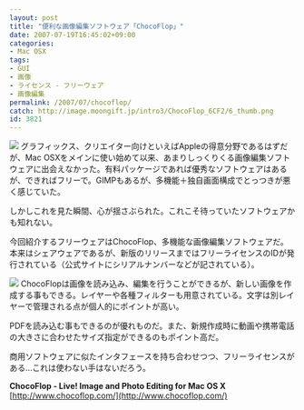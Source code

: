 ```yaml
---
layout: post
title: "便利な画像編集ソフトウェア「ChocoFlop」"
date: 2007-07-19T16:45:02+09:00
categories:
- Mac OSX
tags: 
- GUI
- 画像
- ライセンス - フリーウェア
- 画像編集
permalink: /2007/07/chocoflop/
catch: http://image.moongift.jp/intro3/ChocoFlop_6CF2/6_thumb.png
id: 3821
---
```

[![](http://image.moongift.jp/intro3/ChocoFlop_6CF2/8_thumb.png)](http://image.moongift.jp/intro3/ChocoFlop_6CF2/82.png) グラフィックス、クリエイター向けといえばAppleの得意分野であるはずだが、Mac OSXをメインに使い始めて以来、あまりしっくりくる画像編集ソフトウェアに出会えなかった。有料パッケージであれば優秀なソフトウェアはあるが、できればフリーで。GIMPもあるが、多機能＋独自画面構成でとっつきが悪く感じていた。   
  
しかしこれを見た瞬間、心が揺さぶられた。これこそ待っていたソフトウェアかも知れない。   
  
今回紹介するフリーウェアはChocoFlop、多機能な画像編集ソフトウェアだ。本来はシェアウェアであるが、新版のリリースまではフリーライセンスのIDが発行されている（公式サイトにシリアルナンバーなどが記されている）。   
  
<!--more-->  
  
[![](http://image.moongift.jp/intro3/ChocoFlop_6CF2/6_thumb.png)](http://image.moongift.jp/intro3/ChocoFlop_6CF2/62.png) ChocoFlopは画像を読み込み、編集を行うことができるが、新しい画像を作成する事もできる。レイヤーや各種フィルターも用意されている。文字は別レイヤーで管理される点が個人的にポイントが高い。   
  
PDFを読み込む事もできるのが優れものだ。また、新規作成時に動画や携帯電話の大きさに合わせたサイズ指定ができるのもポイント高だ。   
  
商用ソフトウェアに似たインタフェースを持ち合わせつつ、フリーライセンスがある…これは使わない手はないだろう。   
  
**ChocoFlop - Live! Image and Photo Editing for Mac OS X**  
[http://www.chocoflop.com/](http://www.chocoflop.com/)